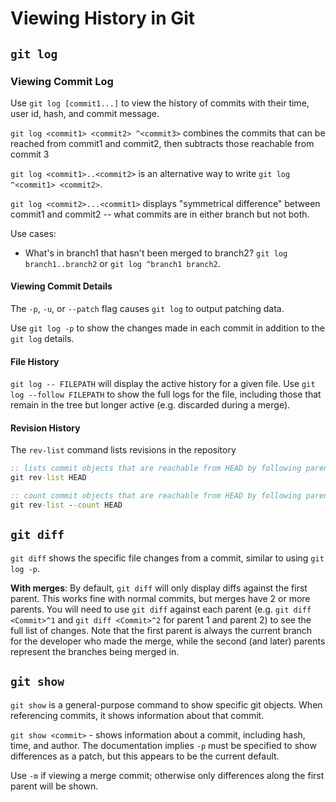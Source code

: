 # Viewing History in Git

## `git log`

### Viewing Commit Log

Use `git log [commit1...]` to view the history of commits with their time, user id, hash, and commit message.

`git log <commit1> <commit2> ^<commit3>` combines the commits that can be reached from commit1 and commit2, then subtracts those reachable from commit 3

`git log <commit1>..<commit2>` is an alternative way to write `git log ^<commit1> <commit2>`.

`git log <commit2>...<commit1>` displays "symmetrical difference" between commit1 and commit2 -- what commits are in either branch but not both.

Use cases:

* What's in branch1 that hasn't been merged to branch2? `git log branch1..branch2` or `git log ^branch1 branch2`.


#### Viewing Commit Details

The `-p`, `-u`, or `--patch` flag causes `git log` to output patching data.

Use `git log -p` to show the changes made in each commit in addition to the `git log` details.

#### File History
`git log -- FILEPATH` will display the active history for a given file. Use `git log --follow FILEPATH` to show the full logs for the file, including those that remain in the tree but longer active (e.g. discarded during a merge).

#### Revision History
The `rev-list` command lists revisions in the repository

``` bat
:: lists commit objects that are reachable from HEAD by following parent links in reverse chronological order
git rev-list HEAD

:: count commit objects that are reachable from HEAD by following parent links
git rev-list --count HEAD
```

## `git diff`
`git diff` shows the specific file changes from a commit, similar to using `git log -p`.

**With merges**: By default, `git diff` will only display diffs against the first parent. This works fine with normal commits, but merges have 2 or more parents. You will need to use `git diff` against each parent (e.g. `git diff <Commit>^1` and `git diff <Commit>^2` for parent 1 and parent 2) to see the full list of changes. Note that the first parent is always the current branch for the developer who made the merge, while the second (and later) parents represent the branches being merged in.

## `git show`
`git show` is a general-purpose command to show specific git objects. When referencing commits, it shows information about that commit.

`git show <commit>` - shows information about a commit, including hash, time, and author. The documentation implies `-p` must be specified to show differences as a patch, but this appears to be the current default.

Use `-m` if viewing a merge commit; otherwise only differences along the first parent will be shown.